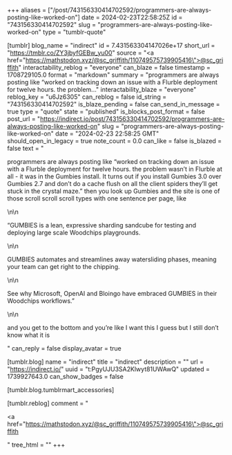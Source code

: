 +++
aliases = ["/post/743156330414702592/programmers-are-always-posting-like-worked-on"]
date = 2024-02-23T22:58:25Z
id = "743156330414702592"
slug = "programmers-are-always-posting-like-worked-on"
type = "tumblr-quote"

[tumblr]
blog_name = "indirect"
id = 7.431563304147026e+17
short_url = "https://tmblr.co/ZY3jbyfGEBw_yu00"
source = "<a href=\"https://mathstodon.xyz/@sc_griffith/110749575739905416\">@sc_griffith</a>"
interactability_reblog = "everyone"
can_blaze = false
timestamp = 1708729105.0
format = "markdown"
summary = "programmers are always posting like “worked on tracking down an issue with a Flurble deployment for twelve hours. the problem..."
interactability_blaze = "everyone"
reblog_key = "u6Jz6305"
can_reblog = false
id_string = "743156330414702592"
is_blaze_pending = false
can_send_in_message = true
type = "quote"
state = "published"
is_blocks_post_format = false
post_url = "https://indirect.io/post/743156330414702592/programmers-are-always-posting-like-worked-on"
slug = "programmers-are-always-posting-like-worked-on"
date = "2024-02-23 22:58:25 GMT"
should_open_in_legacy = true
note_count = 0.0
can_like = false
is_blazed = false
text = "<p>programmers are always posting like &ldquo;worked on tracking down an issue with a Flurble deployment for twelve hours. the problem wasn&rsquo;t in Flurble at all - it was in the Gumbies install. It turns out if you install Gumbies 3.0 over Gumbies 2.7 and don&rsquo;t do a cache flush on all the client spiders they&rsquo;ll get stuck in the crystal maze.&rdquo; then you look up Gumbies and the site is one of those scroll scroll scroll types with one sentence per page, like </p>\n\n<p>&ldquo;GUMBIES is a lean, expressive sharding sandcube for testing and deploying large scale Woodchips playgrounds. </p>\n\n<p>GUMBIES automates and streamlines away watersliding phases, meaning your team can get right to the chipping.</p>\n\n<p>See why Microsoft, OpenAI and Bloingo have embraced GUMBIES in their Woodchips workflows.&rdquo;</p>\n\n<p>and you get to the bottom and you&rsquo;re like I want this I guess but I still don&rsquo;t know what it is</p>"
can_reply = false
display_avatar = true

[tumblr.blog]
name = "indirect"
title = "indirect"
description = ""
url = "https://indirect.io/"
uuid = "t:PgyUJU3SA2Klwyt81UWAwQ"
updated = 1739927643.0
can_show_badges = false

[tumblr.blog.tumblrmart_accessories]

[tumblr.reblog]
comment = "<p><a href=\"https://mathstodon.xyz/@sc_griffith/110749575739905416\">@sc_griffith</a></p>"
tree_html = ""
+++
